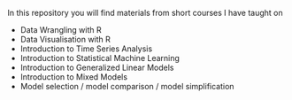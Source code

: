 In this repository you will find materials from short courses I have taught on

- Data Wrangling with R
- Data Visualisation with R
- Introduction to Time Series Analysis
- Introduction to Statistical Machine Learning
- Introduction to Generalized Linear Models
- Introduction to Mixed Models
- Model selection / model comparison / model simplification
